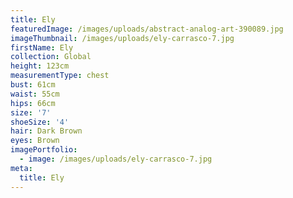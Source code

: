 ```yaml
---
title: Ely
featuredImage: /images/uploads/abstract-analog-art-390089.jpg
imageThumbnail: /images/uploads/ely-carrasco-7.jpg
firstName: Ely
collection: Global
height: 123cm
measurementType: chest
bust: 61cm
waist: 55cm
hips: 66cm
size: '7'
shoeSize: '4'
hair: Dark Brown
eyes: Brown
imagePortfolio:
  - image: /images/uploads/ely-carrasco-7.jpg
meta:
  title: Ely
---
```


